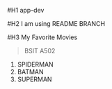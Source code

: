 #H1 app-dev

#H2 I am using README BRANCH

#H3 My Favorite Movies

> BSIT A502

1. SPIDERMAN
2. BATMAN
3. SUPERMAN
